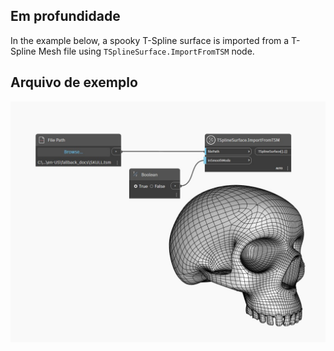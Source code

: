 ## Em profundidade
In the example below, a spooky T-Spline surface is imported from a T-Spline Mesh file using `TSplineSurface.ImportFromTSM` node.

## Arquivo de exemplo
![TSplineSurface.ImportFromTSM](./SEK72377I2YNUG2LJNOJ6APT3WYI3HJW6FDSVZL3LX2XEMYIA4OQ_img.jpg)
